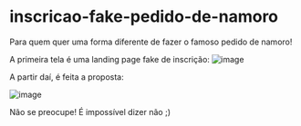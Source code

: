 # inscricao-fake-pedido-de-namoro
Para quem quer uma forma diferente de fazer o famoso pedido de namoro!

A primeira tela é uma landing page fake de inscrição:
![image](https://user-images.githubusercontent.com/19188832/172267407-04a828fc-d28c-4fc7-bd3b-1b058be329c3.png)

A partir daí, é feita a proposta: 

![image](https://user-images.githubusercontent.com/19188832/172267567-9535bf84-dad4-4726-848f-92754c602521.png)

Não se preocupe! É impossível dizer não ;)
